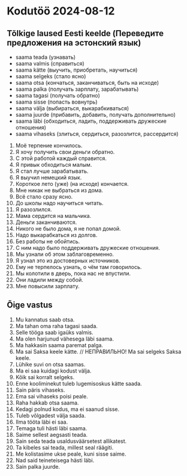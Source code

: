 # Kodutöö 2024-08-12

## Tõlkige laused Eesti keelde (Переведите предложения на эстонский язык)

- saama teada (узнавать)
- saama valmis (справиться)
- saama kätte (выучить, приобретать, научиться)
- saama selgeks (стало ясно)
- saama otsa (кончаться, заканчиваться, быть на исходе)
- saama palka (получать зарплату, зарабатывать)
- saama tagasi (получать обратно)
- saama sisse (попасть вовнутрь)
- saama välja (выбираться, выкарабкиваться)
- saama juurde (прибавить, добавить, получать дополнительно)
- saama läbi (обходиться, ладить, поддерживать дружеские отношения)
- saama vihaseks (злиться, сердиться, разозлится, рассердится)


1. Моё терпение кончилось.
2. Я хочу получить свои деньги обратно.
3. С этой работой каждый справится.
4. Я привык обходиться малым.
5. Я стал лучше зарабатывать.
6. Я выучил немецкий язык.
7. Короткое лето (уже) (на исходе) кончается.
8. Мне никак не выбраться из дома.
9. Всё стало сразу ясно.
10. До школы надо научиться читать.
11. Я разозлился.
12. Мама сердится на мальчика.
13. Деньги заканчиваются.
14. Никого не было дома, я не попал домой.
15. Надо выкарабкаться из долгов.
16. Без работы не обойтись.
17. С ним надо было поддерживать дружеские отношения.
18. Мы узнали об этом заблаговременно.
19. Я узнал это из достоверных источников.
20. Ему не терпелось узнать, о чём там говорилось.
21. Мы колотили в дверь, пока нас не впустили.
22. Они ладили между собой. 
23. Мне повысили зарплату.


## Õige vastus

1. Mu kannatus saab otsa.
2. Ma tahan oma raha tagasi saada.
3. Selle tööga saab igaüks valmis.
4. Ma olen harjunud vähesega läbi saama.
5. Ma hakkasin saama paremat palga.
6. Ma sai Saksa keele kätte. // НЕПРАВИЛЬНО! Ma sai selgeks Saksa keele.
7. Lühike suvi on otsa saamas.
8. Ma ei saa kuidagi kodust välja.
9. Kõik sai korralt selgeks.
10. Enne kooliminekut tuleb lugemisoskus kätte saada.
11. Sain päris vihaseks.
12. Ema sai vihaseks poisi peale.
13. Raha hakkab otsa saama.
14. Kedagi polnud kodus, ma ei saanud sisse.
15. Tuleb võlgadest välja saada.
16. Ilma tööta läbi ei saa.
17. Temaga tuli hästi läbi saama.
18. Saime sellest aegsasti teada.
19. Sain seda teada usaldusväärsetest allikatest.
20. Ta kibeles sai teada, millest seal räägiti.
21. Me kolistasime ukse peale, kuni sisse saime.
22. Nad said teineteisega hästi läbi.
23. Sain palka juurde.
